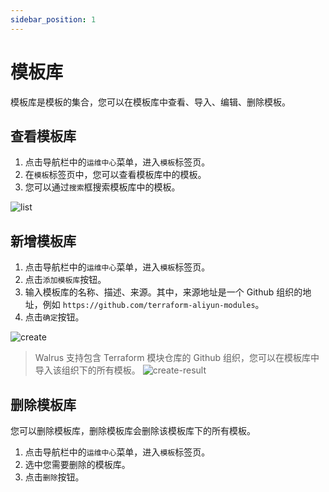 ```yaml
---
sidebar_position: 1
---
```


# 模板库

模板库是模板的集合，您可以在模板库中查看、导入、编辑、删除模板。

## 查看模板库

1. 点击导航栏中的`运维中心`菜单，进入`模板`标签页。
2. 在`模板`标签页中，您可以查看模板库中的模板。
3. 您可以通过`搜索`框搜索模板库中的模板。

![list](/img/v0.3.0/catalog/list.png)

## 新增模板库

1. 点击导航栏中的`运维中心`菜单，进入`模板`标签页。
2. 点击`添加模板库`按钮。
3. 输入模板库的名称、描述、来源。其中，来源地址是一个 Github 组织的地址，例如 `https://github.com/terraform-aliyun-modules`。
4. 点击`确定`按钮。

![create](/img/v0.3.0/catalog/create.png)

> Walrus 支持包含 Terraform 模块仓库的 Github 组织，您可以在模板库中导入该组织下的所有模板。
![create-result](/img/v0.3.0/catalog/create-result.png)

## 删除模板库
您可以删除模板库，删除模板库会删除该模板库下的所有模板。

1. 点击导航栏中的`运维中心`菜单，进入`模板`标签页。
2. 选中您需要删除的模板库。
3. 点击`删除`按钮。
